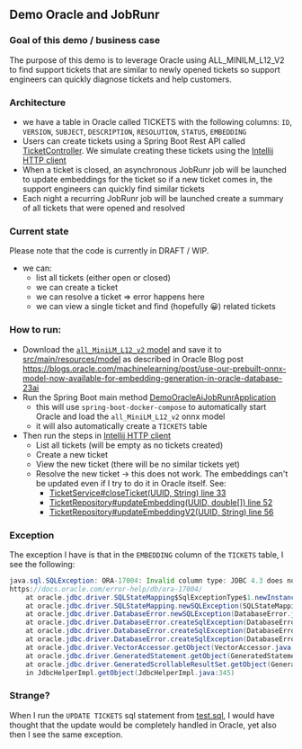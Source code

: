 ## Demo Oracle and JobRunr

### Goal of this demo / business case
The purpose of this demo is to leverage Oracle using ALL_MINILM_L12_V2 to find 
support tickets that are similar to newly opened tickets so support engineers 
can quickly diagnose tickets and help customers. 

### Architecture
- we have a table in Oracle called TICKETS with the following columns:
  `ID`, `VERSION`, `SUBJECT`, `DESCRIPTION`, `RESOLUTION`, `STATUS`, `EMBEDDING`
- Users can create tickets using a Spring Boot Rest API called [TicketController](./src/main/java/org/jobrunr/demo/tickets/TicketController.java).
  We simulate creating these tickets using the [Intellij HTTP client](./src/test/demo.http)
- When a ticket is closed, an asynchronous JobRunr job will be launched to update embeddings for the ticket so 
  if a new ticket comes in, the support engineers can quickly find similar tickets
- Each night a recurring JobRunr job will be launched create a summary of all tickets that were opened and resolved


### Current state
Please note that the code is currently in DRAFT / WIP.

- we can:
  - list all tickets (either open or closed)
  - we can create a ticket
  - we can resolve a ticket => error happens here
  - we can view a single ticket and find (hopefully 😀) related tickets

### How to run:
- Download the [`all_MiniLM_L12_v2` model](https://adwc4pm.objectstorage.us-ashburn-1.oci.customer-oci.com/p/VBRD9P8ZFWkKvnfhrWxkpPe8K03-JIoM5h_8EJyJcpE80c108fuUjg7R5L5O7mMZ/n/adwc4pm/b/OML-Resources/o/all_MiniLM_L12_v2_augmented.zip) and save it to [src/main/resources/model](src/main/resources/model)
  as described in Oracle Blog post https://blogs.oracle.com/machinelearning/post/use-our-prebuilt-onnx-model-now-available-for-embedding-generation-in-oracle-database-23ai
- Run the Spring Boot main method [DemoOracleAiJobRunrApplication](./src/main/java/org/jobrunr/demo/DemoOracleAiJobRunrApplication.java)
  - this will use `spring-boot-docker-compose` to automatically start Oracle and load the `all_MiniLM_L12_v2` onnx model
  - it will also automatically create a `TICKETS` table
- Then run the steps in [Intellij HTTP client](./src/test/demo.http)
  - List all tickets (will be empty as no tickets created)
  - Create a new ticket 
  - View the new ticket (there will be no similar tickets yet)
  - Resolve the new ticket → this does not work. The embeddings can't be updated even if I try to do it in Oracle itself. See:
    - [TicketService#closeTicket(UUID, String) line 33](./src/main/java/org/jobrunr/demo/tickets/TicketService.java)
    - [TicketRepository#updateEmbedding(UUID, double[]) line 52](./src/main/java/org/jobrunr/demo/tickets/TicketRepository.java)
    - [TicketRepository#updateEmbeddingV2(UUID, String) line 56](./src/main/java/org/jobrunr/demo/tickets/TicketRepository.java)

### Exception
The exception I have is that in the `EMBEDDING` column of the `TICKETS` table, I see the following:
```java
java.sql.SQLException: ORA-17004: Invalid column type: JDBC 4.3 does not specify a default conversion for VECTOR. A default conversion may be configured using the  "oracle.jdbc.vectorDefaultGetObjectType" connection property
https://docs.oracle.com/error-help/db/ora-17004/
	at oracle.jdbc.driver.SQLStateMapping$SqlExceptionType$1.newInstance(SQLStateMapping.java:58)
	at oracle.jdbc.driver.SQLStateMapping.newSQLException(SQLStateMapping.java:169)
	at oracle.jdbc.driver.DatabaseError.newSQLException(DatabaseError.java:175)
	at oracle.jdbc.driver.DatabaseError.createSqlException(DatabaseError.java:225)
	at oracle.jdbc.driver.DatabaseError.createSqlException(DatabaseError.java:298)
	at oracle.jdbc.driver.DatabaseError.createSqlException(DatabaseError.java:319)
	at oracle.jdbc.driver.VectorAccessor.getObject(VectorAccessor.java:180)
	at oracle.jdbc.driver.GeneratedStatement.getObject(GeneratedStatement.java:196)
	at oracle.jdbc.driver.GeneratedScrollableResultSet.getObject(GeneratedScrollableResultSet.java:322)
	in JdbcHelperImpl.getObject(JdbcHelperImpl.java:345)

``` 


### Strange?
When I run the `UPDATE TICKETS` sql statement from [test.sql](./src/test/test.sql), I would have thought that the update would be completely handled in 
Oracle, yet also then I see the same exception. 